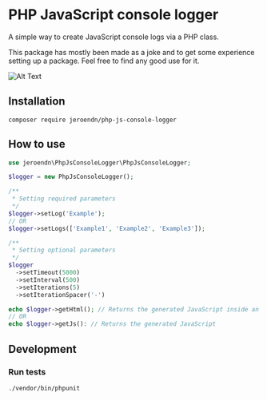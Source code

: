 # PHP JavaScript console logger
A simple way to create JavaScript console logs via a PHP class.

This package has mostly been made as a joke and to get some experience setting up a package. Feel free to find any good use for it.

![Alt Text](https://jeroendn.nl/media/ConsoleRickRoll.gif)

## Installation
```shell
composer require jeroendn/php-js-console-logger
```

## How to use
```php
use jeroendn\PhpJsConsoleLogger\PhpJsConsoleLogger;

$logger = new PhpJsConsoleLogger();

/**
 * Setting required parameters
 */
$logger->setLog('Example');
// OR
$logger->setLogs(['Example1', 'Example2', 'Example3']);

/**
 * Setting optional parameters
 */
$logger
  ->setTimeout(5000)
  ->setInterval(500)
  ->setIterations(5)
  ->setIterationSpacer('-')

echo $logger->getHtml(); // Returns the generated JavaScript inside an HTML tag
// OR
echo $logger->getJs(): // Returns the generated JavaScript
```

## Development
### Run tests
```shell
./vendor/bin/phpunit
```